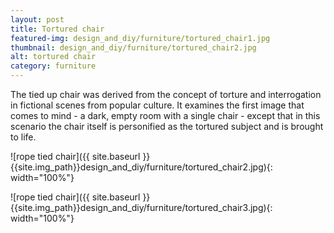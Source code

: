 ```yaml
---
layout: post
title: Tortured chair
featured-img: design_and_diy/furniture/tortured_chair1.jpg
thumbnail: design_and_diy/furniture/tortured_chair2.jpg
alt: tortured chair
category: furniture
---
```


The tied up chair was derived from the concept of torture and interrogation in fictional scenes from popular culture. It examines the first image that comes to mind - a dark, empty room with a single chair - except that in this scenario the chair itself is personified as the tortured subject and is brought to life.

![rope tied chair]({{ site.baseurl }}{{site.img_path}}design_and_diy/furniture/tortured_chair2.jpg){: width="100%"}

![rope tied chair]({{ site.baseurl }}{{site.img_path}}design_and_diy/furniture/tortured_chair3.jpg){: width="100%"}
